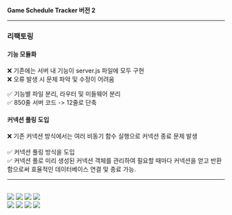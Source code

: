 <div align=left><strong>Game Schedule Tracker 버전 2</strong></div>
<hr>

### 리팩토링

#### 기능 모듈화 
❌ 기존에는 서버 내 기능이 server.js 파일에 모두 구현<br>
❌ 오류 발생 시 문제 파악 및 수정이 어려움<br>

✅ 기능별 파일 분리, 라우터 및 미들웨어 분리<br>
✅ 850줄 서버 코드 -> 12줄로 단축<br>

#### 커넥션 풀링 도입
❌ 기존 커넥션 방식에서는 여러 비동기 함수 실행으로 커넥션 종료 문제 발생<br>
<br>
✅ 커넥션 풀링 방식을 도입 <br>
✅ 커넥션 풀로 미리 생성된 커넥션 객체를 관리하여 필요할 때마다 커넥션을 얻고 반환함으로써 효율적인 데이터베이스 연결 및 종료 가능.


<hr>

<div align=left> 
<br>
  
<img src="https://img.shields.io/badge/html5-E34F26?style=for-the-badge&logo=html5&logoColor=white"> 
<img src="https://img.shields.io/badge/css-1572B6?style=for-the-badge&logo=css3&logoColor=white"> 
<img src="https://img.shields.io/badge/javascript-F7DF1E?style=for-the-badge&logo=javascript&logoColor=black"> 
<img src="https://img.shields.io/badge/mysql-4479A1?style=for-the-badge&logo=mysql&logoColor=white"> 

<br>

<img src="https://img.shields.io/badge/react-61DAFB?style=for-the-badge&logo=react&logoColor=black"> 
<img src="https://img.shields.io/badge/node.js-339933?style=for-the-badge&logo=Node.js&logoColor=white">
<img src="https://img.shields.io/badge/express-000000?style=for-the-badge&logo=express&logoColor=white"> 
<img src="https://img.shields.io/badge/github-181717?style=for-the-badge&logo=github&logoColor=white">
